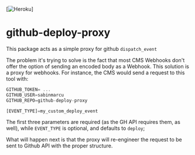 [![Heroku](https://heroku-badge.herokuapp.com/?app=github-deploy-proxy)]

# github-deploy-proxy

This package acts as a simple proxy for github `dispatch_event`

The problem it's trying to solve is the fact that most CMS Webhooks don't offer the option of sending an encoded body as a Webhook.
This solution is a proxy for webhooks. For instance, the CMS would send a request to this tool with:

```js
GITHUB_TOKEN= ...
GITHUB_USER=sabinmarcu
GITHUB_REPO=github-deploy-proxy

[EVENT_TYPE]=my_custom_deploy_event
```

The first three parameters are required (as the GH API requires them, as well), while `EVENT_TYPE` is optional, and defaults to `deploy`;

What will happen next is that the proxy will re-engineer the request to be sent to Github API with the proper structure.
